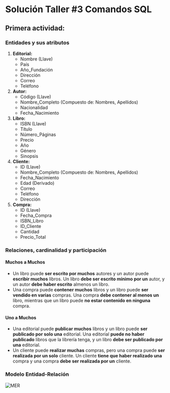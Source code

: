 # Solución Taller #3 Comandos SQL

## Primera actividad:

### Entidades y sus atributos

1. **Editorial:**
   - Nombre (Llave)
   - País
   - Año_Fundación
   - Dirección
   - Correo
   - Teléfono
2. **Autor:**
   - Código (Llave)
   - Nombre_Completo (Compuesto de: Nombres, Apellidos)
   - Nacionalidad
   - Fecha_Nacimiento
3. **Libro:**
   - ISBN (Llave)
   - Título
   - Número_Páginas
   - Precio
   - Año
   - Género
   - Sinopsis
4. **Cliente:**
   - ID (Llave)
   - Nombre_Completo (Compuesto de: Nombres, Apellidos)
   - Fecha_Nacimiento
   - Edad (Derivado)
   - Correo
   - Teléfono
   - Dirección
5. **Compra:**
   - ID (Llave)
   - Fecha_Compra
   - ISBN_Libro
   - ID_Cliente
   - Cantidad
   - Precio_Total

### Relaciones, cardinalidad y participación

#### Muchos a Muchos

- Un libro puede **ser escrito por muchos** autores y un autor puede **escribir muchos** libros. Un libro **debe ser escrito mínimo por un** autor, y un autor **debe haber escrito** almenos un libro.
- Una compra puede **contener muchos** libros y un libro puede **ser vendido en varias** compras. Una compra **debe contener al menos un** libro, mientras que un libro puede **no estar contenido en ninguna** compra.

#### Uno a Muchos

- Una editorial puede **publicar muchos** libros y un libro puede **ser publicado por solo una** editorial. Una editorial **puede no haber publicado** libros que la librería tenga, y un libro **debe ser publicado por una** editorial.
- Un cliente puede **realizar muchas** compras, pero una compra puede **ser realizada por un solo** cliente. Un cliente **tiene que haber realizado una** compra y una compra **debe ser realizada por un** cliente.

### Modelo Entidad-Relación

![MER](./MER_Librería.png)
